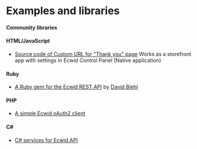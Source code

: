 # Examples and libraries

#### Community libraries

#### HTML/JavaScript
* [Source code of Custom URL for "Thank you" page](https://github.com/Ecwid/custom-thank-you-page-app)
Works as a storefront app with settings in Ecwid Control Panel (Native application)

#### Ruby
* [A Ruby gem for the Ecwid REST API](https://github.com/davidbiehl/ecwid_api) by [David Biehl](https://github.com/davidbiehl)

#### PHP
* [A simple Ecwid oAuth2 client](https://github.com/Ecwid/ecwid-oauth2-client-php)

#### C#
* [C# services for Ecwid API](https://github.com/kroniak/extensions-ecwid)

<br />
<br />
<br />
<br />
<br />
<br />
<br />
<br />
<br />
<br />






